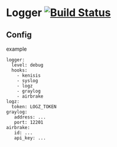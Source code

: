 # Logger [![Build Status](https://travis-ci.org/c3sr/logger.svg?branch=master)](https://travis-ci.org/c3sr/logger)

## Config

example

```
logger:
  level: debug
  hooks:
    - kenisis
    - syslog
    - logz
    - graylog
    - airbrake
logz:
  token: LOGZ_TOKEN
graylog:
   address: ...
   port: 12201
airbrake:
   id: ...
   api_key: ...
```
